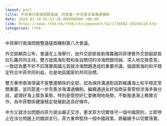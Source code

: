 ```yaml
---
layout: post
title: 中菲舉行南海問題會議　同意進一步完善涉海溝通機制
date: 2024-01-18 01:52:26.000000000 +08:00
link: https://news.rthk.hk/rthk/ch/component/k2/1736682-20240118.htm
categories: rthk
---
```


中菲舉行南海問題雙邊磋商機制第八次會議。

外交部網頁公布，會議在上海舉行，由外交部部長助理農融同菲律賓外交部副部長拉扎羅共同主持。雙方就南海形勢和各自關切的涉海問題坦誠、深入地交換意見，一致認為要不折不扣落實兩國元首就涉海問題達成的重要共識，強調南海的和平穩定符合中菲共同利益，也是地區國家的共同目標。

雙方重申南海爭議不是雙邊關係的全部，認為保持溝通對話對維護海上和平穩定至關重要，並同意進一步完善涉海溝通機制，繼續通過友好協商妥善管控涉海矛盾分歧，處理好海上緊急事態，特別是管控好仁愛礁現地局勢，不斷推進海上務實合作，為中菲關係健康穩定發展創造良好條件。

中方又就涉台問題向菲方提出嚴正交涉，要求菲方切實恪守一個中國原則，立即停止在涉台問題上的錯誤言行。菲方重申堅持一個中國政策，將繼續予以切實落實。
